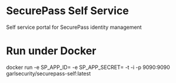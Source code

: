 SecurePass Self Service
=========================

Self service portal for SecurePass identity management


Run under Docker
================

docker run -e SP_APP_ID=<APP ID> -e SP_APP_SECRET=<APP SECRET> -t -i -p 9090:9090 garlsecurity/securepass-self:latest
